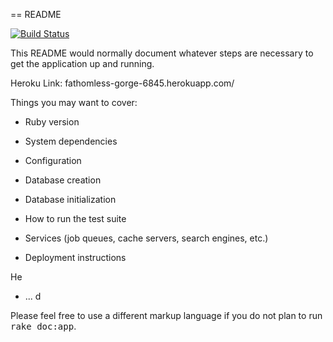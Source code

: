 == README

[![Build Status](https://travis-ci.org/dmr41/gCamp.svg?branch=master)](https://travis-ci.org/dmr41/gCamp)

This README would normally document whatever steps are necessary to get the
application up and running.

Heroku Link: fathomless-gorge-6845.herokuapp.com/

Things you may want to cover:

* Ruby version

* System dependencies

* Configuration

* Database creation

* Database initialization

* How to run the test suite

* Services (job queues, cache servers, search engines, etc.)

* Deployment instructions

He

* ...
d

Please feel free to use a different markup language if you do not plan to run
<tt>rake doc:app</tt>.
